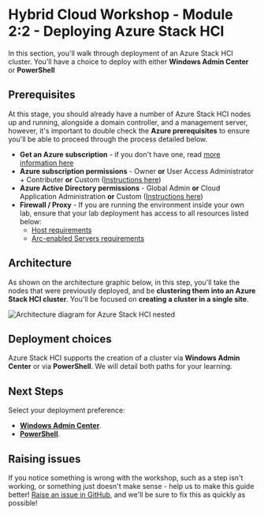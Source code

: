 Hybrid Cloud Workshop - Module 2:2 - Deploying Azure Stack HCI
============
In this section, you'll walk through deployment of an Azure Stack HCI cluster. You'll have a choice to deploy with either **Windows Admin Center** or **PowerShell**

Prerequisites
-----------
At this stage, you should already have a number of Azure Stack HCI nodes up and running, alongside a domain controller, and a management server, however, it's important to double check the **Azure prerequisites** to ensure you'll be able to proceed through the process detailed below.

* **Get an Azure subscription** - if you don't have one, read [more information here](/modules/module_0/2_azure_prerequisites.md#get-an-azure-subscription)
* **Azure subscription permissions** - Owner **or** User Access Administrator + Contributer **or** Custom ([Instructions here](https://docs.microsoft.com/en-us/azure-stack/hci/deploy/register-with-azure#azure-subscription-and-permissions))
* **Azure Active Directory permissions** - Global Admin **or** Cloud Application Administration **or** Custom ([Instructions here](https://docs.microsoft.com/en-us/azure-stack/hci/manage/manage-azure-registration#option-3-create-a-custom-active-directory-role-and-consent-policy))
* **Firewall / Proxy** - If you are running the environment inside your own lab, ensure that your lab deployment has access to all resources listed below:
  * [Host requirements](https://docs.microsoft.com/en-us/azure-stack/hci/concepts/firewall-requirements)
  * [Arc-enabled Servers requirements](https://docs.microsoft.com/en-us/azure/azure-arc/servers/agent-overview#networking-configuration)

Architecture
-----------

As shown on the architecture graphic below, in this step, you'll take the nodes that were previously deployed, and be **clustering them into an Azure Stack HCI cluster**. You'll be focused on **creating a cluster in a single site**.

![Architecture diagram for Azure Stack HCI nested](/deployment/media/nested_virt_arch_ga_oct21.png "Architecture diagram for Azure Stack HCI nested")

Deployment choices
-----------
Azure Stack HCI supports the creation of a cluster via **Windows Admin Center** or via **PowerShell**. We will detail both paths for your learning.

Next Steps
-----------
Select your deployment preference:

* [**Windows Admin Center**](/modules/module_2/2b_DeployAzSHCI_WAC.md).
* [**PowerShell**](/modules/module_2/2b_DeployAzSHCI_PS.md).

Raising issues
-----------
If you notice something is wrong with the workshop, such as a step isn't working, or something just doesn't make sense - help us to make this guide better!  [Raise an issue in GitHub](https://github.com/DellGEOS/HybridWorkshop/issues), and we'll be sure to fix this as quickly as possible!